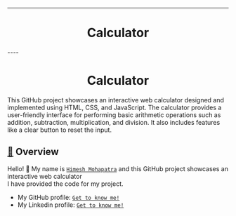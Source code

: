 ----
<p>
  <h1 align="center">
    <b>
  Calculator 
    </b>
  </h1>
</p>
<!--The title for my project.--> 
----
<p>
  <h1 align="center">
    <b>
  Calculator 
    </b>
  </h1>
</p>

This GitHub project showcases an interactive web calculator designed and implemented using HTML, CSS, and JavaScript. The calculator provides a user-friendly interface for performing basic arithmetic operations such as addition, subtraction, multiplication, and division. It also includes features like a clear button to reset the input. 

<h2 align="left">
     <b>
         <a href="https://github.com/himeshx/Calculator">
             🔰</a> Overview
     </b>
</h2>

Hello! 👋
My name is <a href="https://github.com/himeshx">```Himesh Mohapatra```</a> and this GitHub project showcases an interactive web calculator </br>
I have provided the code for my project. 
- My GitHub profile: <a href="https://github.com/himeshx">```Get to know me!```</a>
- My Linkedin profile: <a href="https://www.linkedin.com/in/himesh-mohapatra-386aa8224/">```Get to know me!```</a>

